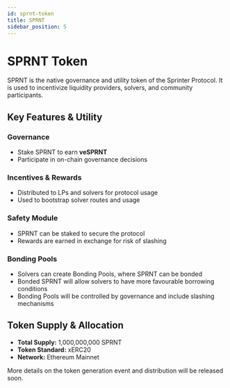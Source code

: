 ```yaml
---
id: sprnt-token
title: SPRNT
sidebar_position: 5
---
```


# SPRNT Token

SPRNT is the native governance and utility token of the Sprinter Protocol. It is used to incentivize liquidity providers, solvers, and community participants.

## Key Features & Utility

### Governance

- Stake SPRNT to earn **veSPRNT**
- Participate in on-chain governance decisions

### Incentives & Rewards

- Distributed to LPs and solvers for protocol usage
- Used to bootstrap solver routes and usage

### Safety Module

- SPRNT can be staked to secure the protocol
- Rewards are earned in exchange for risk of slashing

### Bonding Pools

- Solvers can create Bonding Pools, where SPRNT can be bonded
- Bonded SPRNT will allow solvers to have more favourable borrowing conditions
- Bonding Pools will be controlled by governance and include slashing mechanisms

## Token Supply & Allocation

- **Total Supply:** 1,000,000,000 SPRNT
- **Token Standard:** xERC20
- **Network:** Ethereum Mainnet

More details on the token generation event and distribution will be released soon.
